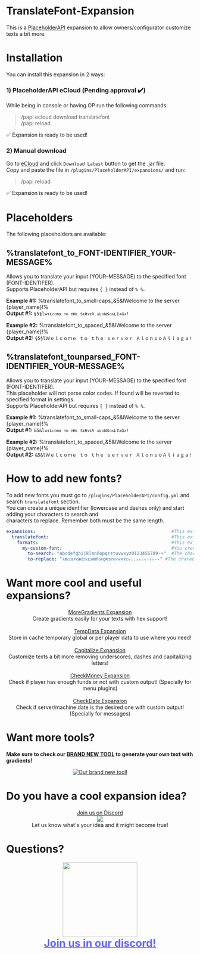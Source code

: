 # TranslateFont-Expansion
This is a [PlaceholderAPI](https://links.alonsoaliaga.com/PlaceholderAPI) expansion to allow owners/configurator customize texts a bit more.

# Installation
You can install this expansion in 2 ways:
### 1) PlaceholderAPI eCloud (Pending approval ✔️)
While being in console or having OP run the following commands:
> /papi ecloud download translatefont\
> /papi reload

✅ Expansion is ready to be used!
### 2) Manual download
Go to [eCloud](https://api.extendedclip.com/expansions/translatefont/) and click `Download Latest` button to get the .jar file.\
Copy and paste the file in `/plugins/PlaceholderAPI/expansions/` and run:
> /papi reload

✅ Expansion is ready to be used!
# Placeholders
The following placeholders are available:
## %translatefont_to_FONT-IDENTIFIER_YOUR-MESSAGE%
Allows you to translate your input (YOUR-MESSAGE) to the specified font (FONT-IDENTIFER).<br>
Supports PlaceholderAPI but requires `{ }` instead of `% %`.<br>

**Example #1:** %translatefont_to_small-caps_&5&lWelcome to the server {player_name}!%<br>
**Output #1:** `§5§lᴡᴇʟᴄᴏᴍᴇ ᴛᴏ ᴛʜᴇ sᴇʀᴠᴇʀ ᴀʟᴏɴsᴏᴀʟɪᴀɢᴀ!`

**Example #2:** %translatefont_to_spaced_&5&lWelcome to the server {player_name}!%<br>
**Output #2:** `§5§lＷｅｌｃｏｍｅ ｔｏ ｔｈｅ ｓｅｒｖｅｒ ＡｌｏｎｓｏＡｌｉａｇａ!`

## %translatefont_tounparsed_FONT-IDENTIFIER_YOUR-MESSAGE%
Allows you to translate your input (YOUR-MESSAGE) to the specified font (FONT-IDENTIFER).<br>
This placeholder will not parse color codes. If found will be reverted to specified format in settings.<br>
Supports PlaceholderAPI but requires `{ }` instead of `% %`.<br>

**Example #1:** %translatefont_to_small-caps_&5&lWelcome to the server {player_name}!%<br>
**Output #1:** `&5&lᴡᴇʟᴄᴏᴍᴇ ᴛᴏ ᴛʜᴇ sᴇʀᴠᴇʀ ᴀʟᴏɴsᴏᴀʟɪᴀɢᴀ!`

**Example #2:** %translatefont_to_spaced_&5&lWelcome to the server {player_name}!%<br>
**Output #2:** `&5&lＷｅｌｃｏｍｅ ｔｏ ｔｈｅ ｓｅｒｖｅｒ ＡｌｏｎｓｏＡｌｉａｇａ!`

# How to add new fonts?
To add new fonts you must go to `/plugins/PlaceholderAPI/config.yml` and search `translatefont` section.<br>
You can create a unique identifier (lowercase and dashes only) and start adding your characters to search and<br>
characters to replace. Remember both must be the same length.<br>
```yaml
expansions:                                                   #This exists already by default.
  translatefont:                                              #This exists already by default.
    formats:                                                  #This exists already by default.
      my-custom-font:                                         #You create this new section.
        to-search: "abcdefghijklmnñopqrstuvwxyz0123456789-+"  #The characters to search
        to-replace: "ᴀʙᴄᴅᴇғɢʜɪᴊᴋʟᴍɴñᴏᴘǫʀsᴛᴜᴠᴡxʏᴢ₀₁₂₃₄₅₆₇₈₉₋₊" #The characters that will replace them
```

# Want more cool and useful expansions?
<p align="center">
    <a href="https://alonsoaliaga.com/moregradients">MoreGradients Expansion</a><br>
    Create gradients easily for your texts with hex support!<br>
    <br>
    <a href="https://alonsoaliaga.com/tempdata">TempData Expansion</a><br>
    Store in cache temporary global or per player data to use where you need!<br>
    <br>
    <a href="https://alonsoaliaga.com/capitalize">Capitalize Expansion</a><br>
    Customize texts a bit more removing underscores, dashes and capitalizing letters!<br>
    <br>
    <a href="https://alonsoaliaga.com/checkmoney">CheckMoney Expansion</a><br>
    Check if player has enough funds or not with custom output! (Specially for menu plugins)<br>
    <br>
    <a href="https://alonsoaliaga.com/checkdate">CheckDate Expansion</a><br>
    Check if server/machine date is the desired one with custom output! (Specially for messages)<br>
</p>

# Want more tools?
**Make sure to check our [BRAND NEW TOOL](https://alonsoaliaga.com/hex) to generate your own text with gradients!**<br>
<p align="center">
    <a href="https://alonsoaliaga.com/hex"><img src="https://i.imgur.com/766Es8I.png" alt="Our brand new tool!"/></a>
</p>

# Do you have a cool expansion idea?
<p align="center">
    <a href="https://alonsoaliaga.com/discord">Join us on Discord</a><br>
    <a href="https://alonsoaliaga.com/discord"><img src="https://i.imgur.com/2pslxIN.png"></a><br>
    Let us know what's your idea and it might become true!
</p>

# Questions?
<p align="center">
    <a href="https://alonsoaliaga.com/discord"><img style="width:200px;" src="https://i.imgur.com/laEFHcG.gif"></a><br>
    <a href="https://alonsoaliaga.com/discord"><span style="font-size:28px;font-weight:bold;color:rgb(100,100,255);">Join us in our discord!</span></a>
</p>